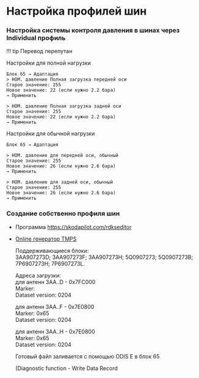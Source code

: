 # Настройка профилей шин

### Настройка системы контроля давления в шинах через Individual профиль

!!! tip
    Перевод перепутан

Настройки для полной нагрузки

    Блок 65 → Адаптация
    > НОМ. давление Полная загрузка передней оси
    Старое значение: 255
    Новое значение: 22 (если нужно 2.2 бара)
    → Применить

    > НОМ. давление Полная загрузка задней оси
    Старое значение: 255
    Новое значение: 22 (если нужно 2.2 бара)
    → Применить

Настройки для обычной нагрузки

    Блок 65 → Адаптация

    > НОМ. давление для передней оси, обычный
    Старое значение: 255
    Новое значение: 26 (если нужно 2.6 бара)
    → Применить
    
    > НОМ. давление для задней оси, обычный
    Старое значение: 255
    Новое значение: 26 (если нужно 2.6 бара)
    → Применить

### Создание собственно профиля шин

+ Программа https://skodapilot.com/rdkseditor

+ [Online генератор TMPS](generator.html)

    Поддерживающиеся блоки:   
    3AA907273D; 3AA907273F; 3AA907273H; 5Q0907273; 5Q0907273B; 7P6907273H; 7P6907273L.
    
    Адреса загрузки:  
    для антенн 3AA..D - 0x7FC000  
    Marker:  
    Dataset version: 0204 
    
    для антенн 3AA..F - 0x7E0800  
    Marker: 0x65  
    Dataset version: 0204  
    
    для антенн 3AA..H - 0x7E0800  
    Marker: 0x65  
    Dataset version: 0204  
   

    Готовый файл заливается с помощью ODIS E в блок 65
    
    (Diagnostic function - Write Data Record